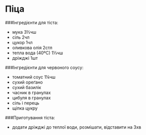 # Піца

###Інгредієнти для тіста:

- мука 3½чш
- сіль 2чл
- цукор 1чл
- оливкова олія 2стл
- тепла вода (40ºС) 1⅓чш
- дріжджі 1шт

###Інгредієнти для червоного соусу:

- томатний соус 1¼чш
- сухий ореґано
- сухий базилік
- часник в гранулах
- цибуля в гранулах
- сіль і перець
- щіпка цукру

###Приготування тіста:

- додати дріжджі до теплої води, розмішати, відставити на 3хв